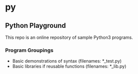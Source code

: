 # py

## Python Playground
This repo is an online repository of sample Python3 programs.

### Program Groupings
- Basic demonstrations of syntax (filenames: *_test.py)
- Basic libraries if reusable functions (filenames: *_lib.py)


